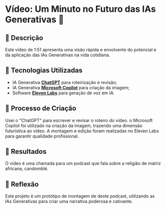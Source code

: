 # Vídeo: Um Minuto no Futuro das IAs Generativas 🎥

## 📒 Descrição
Este vídeo de 1:51 apresenta uma visão rápida e envolvente do potencial e da aplicação das IAs Generativas na vida cotidiana.

## 🤖 Tecnologias Utilizadas
- IA Generativa **[ChatGPT](https://chat.openai.com)** para roteirização e revisão;
- IA Generativa **[Microsoft Copilot](https://www.microsoft.com/pt-br/microsoft-copilot)** para criação da imagem;
- Software **[Eleven Labs](https://elevenlabs.io/app/speech-synthesis)** para geração de voz em IA.

## 🧐 Processo de Criação
Usei o "ChatGPT" para escrever e revisar o roteiro do vídeo. o Microsoft Copilot foi utilizado na criação da imagem, trazendo uma dimensão futurística ao vídeo. A montagem e edição foram realizadas no Eleven Labs para garantir qualidade profissional.


## 🚀 Resultados
O vídeo é uma chamada para um podcast que fala sobre a religião de matriz africana, candomblé.


## 💭 Reflexão
Este projeto é um protótipo de montagem de deste podcast, utilizando as IAs Generativas para criar uma narrativa poderosa e cativante.






